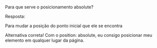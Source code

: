 Para que serve o posicionamento absolute?

Resposta:

Para mudar a posição do ponto inicial que ele se encontra


Alternativa correta! Com o position: absolute, eu consigo posicionar meu elemento em qualquer lugar da página.